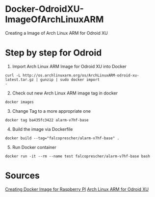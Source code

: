 # Docker-OdroidXU-ImageOfArchLinuxARM
Creating a Image of Arch Linux ARM for Odroid XU

# Step by step for Odroid
1. Import Arch Linux ARM Image for Odroid XU into Docker
```
curl -L http://os.archlinuxarm.org/os/ArchLinuxARM-odroid-xu-latest.tar.gz | gunzip | sudo docker import 
-
```

2. Check out new Arch Linux ARM image tag in docker
```
docker images
``` 

3. Change Tag to a more appropriate one
```
docker tag ba435fc3422 alarm-v7hf-base
```

4. Build the image via Dockerfile
```
docker build --tag="falcoprescher/alarm-v7hf-base" .
```

5. Run Docker container
```
docker run -it --rm --name test falcoprescher/alarm-v7hf-base bash
```


# Sources
[Creating Docker Image for Raspberry 
PI](https://glasstty.com/wiki/index.php/Creating_an_Arch_Linux_(ARMv7)_Docker_Image)
[Arch Linux ARM for Odroid XU](https://archlinuxarm.org/platforms/armv7/samsung/odroid-xu)
